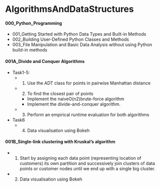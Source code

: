 # AlgorithmsAndDataStructures

#### 000_Python_Programming
* 001_Getting Started with Python Data Types and Built-in Methods
* 002_Building User-Defined Python Classes and Methods
* 003_File Manipulation and Basic Data Analysis without using Python build-in methods

#### 001A_Divide and Conquer Algorithms
* Task1-5: 
   * 1. Use the ADT class for points in pairwise Manhattan distance
   * 2. To find the closest pair of points 
      * Implement the naiveO(n2)brute-force algorithm
      * Implement the divide-and-conquer algorithm.
   * 3. Perform an empirical runtime evaluation for both algorithms
* Task6
   * 4. Data visualisation using Bokeh

#### 001B_Single-link clustering with Kruskal’s algorithm
* 1. Start by assigning each data point (representing location of customers) its own partition and successively join clusters of data points or customer nodes until we end up with a single big cluster.
* 2. Data visualisation using Bokeh
